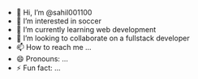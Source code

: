 - 👋 Hi, I’m @sahil001100
- 👀 I’m interested in soccer 
- 🌱 I’m currently learning web development
- 💞️ I’m looking to collaborate on a fullstack developer
- 📫 How to reach me ...
- 😄 Pronouns: ...
- ⚡ Fun fact: ...

<!---
sahil001100/sahil001100 is a ✨ special ✨ repository because its `README.md` (this file) appears on your GitHub profile.
You can click the Preview link to take a look at your changes.
--->
